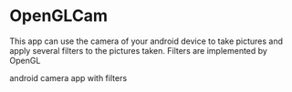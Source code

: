 OpenGLCam
=========
This app can use the camera of your android device to take pictures and apply several filters to the pictures taken.
Filters are implemented by OpenGL

android camera app with filters
